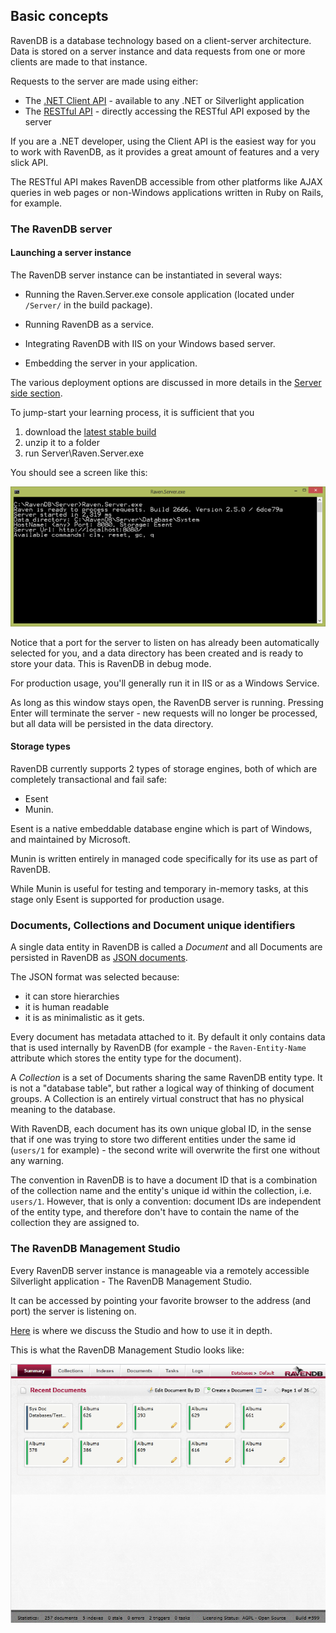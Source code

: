 ## Basic concepts

RavenDB is a database technology based on a client-server architecture. Data is stored on a server instance and data requests from one or more clients are made to that instance.

Requests to the server are made using either:

* The [.NET Client API](../client-api) - available to any .NET or Silverlight application
* The [RESTful API](../http-api) - directly accessing the RESTful API exposed by the server

If you are a .NET developer, using the Client API is the easiest way for you to work with RavenDB, as it provides a great amount of features and a very slick API.

The RESTful API makes RavenDB accessible from other platforms like AJAX queries in web pages or non-Windows applications written in Ruby on Rails, for example.

### The RavenDB server

#### Launching a server instance

The RavenDB server instance can be instantiated in several ways:

* Running the Raven.Server.exe console application (located under `/Server/` in the build package).

* Running RavenDB as a service.

* Integrating RavenDB with IIS on your Windows based server.

* Embedding the server in your application.

The various deployment options are discussed in more details in the [Server side section](..\server).

To jump-start your learning process, it is sufficient that you 

1. download the [latest stable build](http://ravendb.net/downloads)
2. unzip it to a folder
3. run Server\\Raven.Server.exe

You should see a screen like this:

![Figure 1: Raven.Server.exe](images/raven.server.png)

Notice that a port for the server to listen on has already been automatically selected for you, and a data directory has been created and is ready to store your data. This is RavenDB in debug mode.

For production usage, you'll generally run it in IIS or as a Windows Service.

As long as this window stays open, the RavenDB server is running. Pressing Enter will terminate the server - new requests will no longer be processed, but all data will be persisted in the data directory.

#### Storage types

RavenDB currently supports 2 types of storage engines, both of which are completely transactional and fail safe:

* Esent
* Munin.

Esent is a native embeddable database engine which is part of Windows, and maintained by Microsoft.

Munin is written entirely in managed code specifically for its use as part of RavenDB. 

While Munin is useful for testing and temporary in-memory tasks, at this stage only Esent is supported for production usage.

### Documents, Collections and Document unique identifiers

A single data entity in RavenDB is called a _Document_ and all Documents are persisted in RavenDB as [JSON documents](http://json.org).

The JSON format was selected because:

* it can store hierarchies
* it is human readable
* it is as minimalistic as it gets.

Every document has metadata attached to it.  By default it only contains data that is used internally by RavenDB (for example - the `Raven-Entity-Name` attribute which stores the entity type for the document).

A _Collection_ is a set of Documents sharing the same RavenDB entity type. It is not a "database table", but rather a logical way of thinking of document groups. A Collection is an entirely virtual construct that has no physical meaning to the database.

With RavenDB, each document has its own unique global ID, in the sense that if one was trying to store two different entities under the same id (`users/1` for example) - the second write will overwrite the first one without any warning.

The convention in RavenDB is to have a document ID that is a combination of the collection name and the entity's unique id within the collection, i.e. `users/1`. However, that is only a convention: document IDs are independent of the entity type, and therefore don't have to contain the name of the collection they are assigned to.

### The RavenDB Management Studio

Every RavenDB server instance is manageable via a remotely accessible Silverlight application - The RavenDB Management Studio.

It can be accessed by pointing your favorite browser to the address (and port) the server is listening on.

[Here](..\studio) is where we discuss the Studio and how to use it in depth.

This is what the RavenDB Management Studio looks like:

![Figure 2: RavenDB Studio](images/studio.png)

